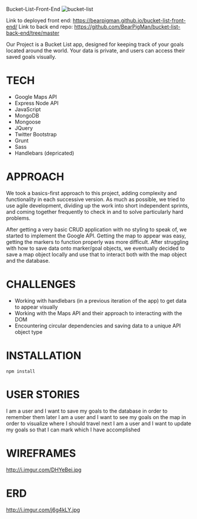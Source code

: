Bucket-List-Front-End
![bucket-list](http://www.ratemovieshere.com/img/poster/thebucketlist.jpg)

Link to deployed front end: https://bearpigman.github.io/bucket-list-front-end/
Link to back end repo: https://github.com/BearPigMan/bucket-list-back-end/tree/master

Our Project is a Bucket List app, designed for keeping track of your goals located around the world. Your data is private, and users can access their saved goals visually.

# TECH #

* Google Maps API
* Express Node API
* JavaScript
* MongoDB
* Mongoose
* JQuery
* Twitter Bootstrap
* Grunt
* Sass
* Handlebars (depricated)

# APPROACH #

We took a basics-first approach to this project, adding complexity and functionality in each successive version. As much as possible, we tried to use  agile development, dividing up the work into short independent sprints, and coming together frequently to check in and to solve particularly hard problems.

After getting a very basic CRUD application with no styling to speak of, we started to implement the Google API. Getting the map to appear was easy, getting the markers to function properly was more difficult. After struggling with how to save data onto marker/goal objects, we eventually decided to save a map object locally and use that to interact both with the map object and the database.

# CHALLENGES #

* Working with handlebars (in a previous iteration of the app) to get data to appear visually
* Working with the Maps API and their approach to interacting with the DOM
* Encountering circular dependencies and saving data to a unique API object type

# INSTALLATION #

``npm install``

# USER STORIES #

I am a user and I want to save my goals to the database in order to remember them later
I am a user and I want to see my goals on the map in order to visualize where I should travel next
I am a user and I want to update my goals so that I can mark which I have accomplished

# WIREFRAMES #

http://i.imgur.com/DHYeBei.jpg

# ERD #

http://i.imgur.com/j6g4kLY.jpg
